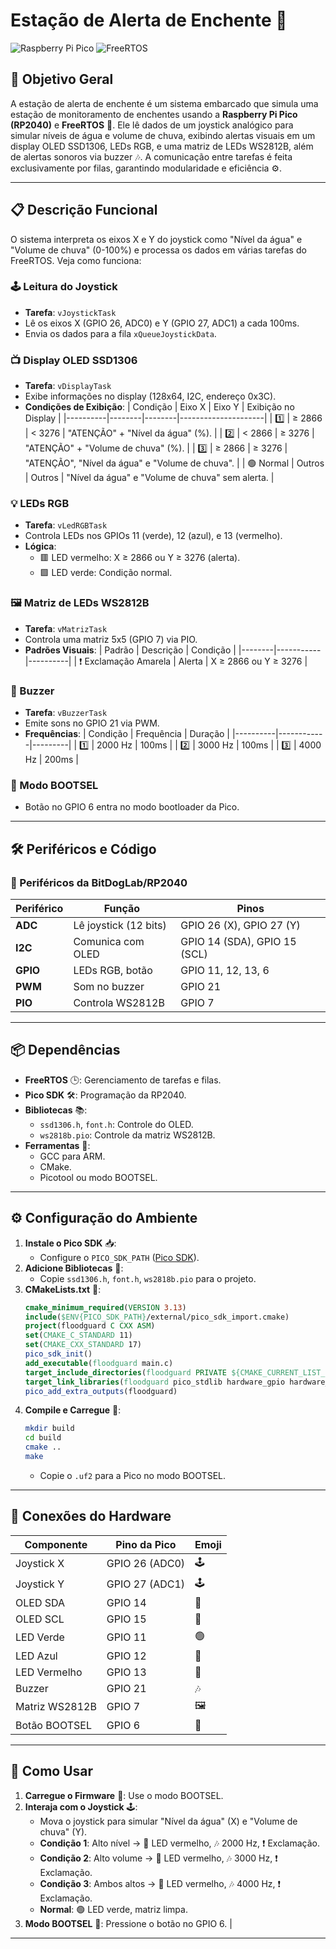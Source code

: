 # Estação de Alerta de Enchente 🚨

![Raspberry Pi Pico](https://img.shields.io/badge/Raspberry%20Pi-Pico-blue) ![FreeRTOS](https://img.shields.io/badge/FreeRTOS-v10.4.3-green)

## 🎯 Objetivo Geral
A estação de alerta de enchente é um sistema embarcado que simula uma estação de monitoramento de enchentes usando a **Raspberry Pi Pico (RP2040)** e **FreeRTOS** 🌟. Ele lê dados de um joystick analógico para simular níveis de água e volume de chuva, exibindo alertas visuais em um display OLED SSD1306, LEDs RGB, e uma matriz de LEDs WS2812B, além de alertas sonoros via buzzer 🎶. A comunicação entre tarefas é feita exclusivamente por filas, garantindo modularidade e eficiência ⚙️.

---

## 📋 Descrição Funcional
O sistema interpreta os eixos X e Y do joystick como "Nível da água" e "Volume de chuva" (0-100%) e processa os dados em várias tarefas do FreeRTOS. Veja como funciona:

### 🕹️ Leitura do Joystick
- **Tarefa**: `vJoystickTask`
- Lê os eixos X (GPIO 26, ADC0) e Y (GPIO 27, ADC1) a cada 100ms.
- Envia os dados para a fila `xQueueJoystickData`.

### 📺 Display OLED SSD1306
- **Tarefa**: `vDisplayTask`
- Exibe informações no display (128x64, I2C, endereço 0x3C).
- **Condições de Exibição**:
  | Condição | Eixo X | Eixo Y | Exibição no Display |
  |----------|--------|--------|---------------------|
  | 1️⃣ | ≥ 2866 | < 3276 | "ATENÇÃO" + "Nível da água" (%). |
  | 2️⃣ | < 2866 | ≥ 3276 | "ATENÇÃO" + "Volume de chuva" (%). |
  | 3️⃣ | ≥ 2866 | ≥ 3276 | "ATENÇÃO", "Nível da água" e "Volume de chuva". |
  | 🟢 Normal | Outros | Outros | "Nível da água" e "Volume de chuva" sem alerta. |

### 💡 LEDs RGB
- **Tarefa**: `vLedRGBTask`
- Controla LEDs nos GPIOs 11 (verde), 12 (azul), e 13 (vermelho).
- **Lógica**:
  - 🟥 LED vermelho: X ≥ 2866 ou Y ≥ 3276 (alerta).
  - 🟩 LED verde: Condição normal.

### 🖼️ Matriz de LEDs WS2812B
- **Tarefa**: `vMatrizTask`
- Controla uma matriz 5x5 (GPIO 7) via PIO.
- **Padrões Visuais**:
  | Padrão | Descrição | Condição |
  |--------|-----------|----------|
  | ❗ Exclamação Amarela | Alerta | X ≥ 2866 ou Y ≥ 3276 |

### 🎵 Buzzer
- **Tarefa**: `vBuzzerTask`
- Emite sons no GPIO 21 via PWM.
- **Frequências**:
  | Condição | Frequência | Duração |
  |----------|------------|---------|
  | 1️⃣ | 2000 Hz | 100ms |
  | 2️⃣ | 3000 Hz | 100ms |
  | 3️⃣ | 4000 Hz | 200ms |

### 🔄 Modo BOOTSEL
- Botão no GPIO 6 entra no modo bootloader da Pico.

---

## 🛠️ Periféricos e Código
### 🔌 Periféricos da BitDogLab/RP2040
| Periférico | Função | Pinos |
|------------|--------|-------|
| **ADC** | Lê joystick (12 bits) | GPIO 26 (X), GPIO 27 (Y) |
| **I2C** | Comunica com OLED | GPIO 14 (SDA), GPIO 15 (SCL) |
| **GPIO** | LEDs RGB, botão | GPIO 11, 12, 13, 6 |
| **PWM** | Som no buzzer | GPIO 21 |
| **PIO** | Controla WS2812B | GPIO 7 |

---

## 📦 Dependências
- **FreeRTOS** 🕒: Gerenciamento de tarefas e filas.
- **Pico SDK** 🛠️: Programação da RP2040.
- **Bibliotecas** 📚:
  - `ssd1306.h`, `font.h`: Controle do OLED.
  - `ws2818b.pio`: Controle da matriz WS2812B.
- **Ferramentas** 🔧:
  - GCC para ARM.
  - CMake.
  - Picotool ou modo BOOTSEL.

---

## ⚙️ Configuração do Ambiente
1. **Instale o Pico SDK** 📥:
   - Configure o `PICO_SDK_PATH` ([Pico SDK](https://github.com/raspberrypi/pico-sdk)).
2. **Adicione Bibliotecas** 📂:
   - Copie `ssd1306.h`, `font.h`, `ws2818b.pio` para o projeto.
3. **CMakeLists.txt** 📝:
   ```cmake
   cmake_minimum_required(VERSION 3.13)
   include($ENV{PICO_SDK_PATH}/external/pico_sdk_import.cmake)
   project(floodguard C CXX ASM)
   set(CMAKE_C_STANDARD 11)
   set(CMAKE_CXX_STANDARD 17)
   pico_sdk_init()
   add_executable(floodguard main.c)
   target_include_directories(floodguard PRIVATE ${CMAKE_CURRENT_LIST_DIR})
   target_link_libraries(floodguard pico_stdlib hardware_gpio hardware_adc hardware_i2c hardware_pwm hardware_pio hardware_clocks freertos)
   pico_add_extra_outputs(floodguard)
   ```
4. **Compile e Carregue** 🚀:
   ```bash
   mkdir build
   cd build
   cmake ..
   make
   ```
   - Copie o `.uf2` para a Pico no modo BOOTSEL.

---

## 🔗 Conexões do Hardware
| Componente            | Pino da Pico       | Emoji |
|-----------------------|--------------------|-------|
| Joystick X            | GPIO 26 (ADC0)     | 🕹️ |
| Joystick Y            | GPIO 27 (ADC1)     | 🕹️ |
| OLED SDA              | GPIO 14            | 📡 |
| OLED SCL              | GPIO 15            | 📡 |
| LED Verde             | GPIO 11            | 🟢 |
| LED Azul              | GPIO 12            | 🔵 |
| LED Vermelho          | GPIO 13            | 🔴 |
| Buzzer                | GPIO 21            | 🎶 |
| Matriz WS2812B        | GPIO 7             | 🖼️ |
| Botão BOOTSEL         | GPIO 6             | 🔄 |

---

## 🚀 Como Usar
1. **Carregue o Firmware** 💾: Use o modo BOOTSEL.
2. **Interaja com o Joystick** 🕹️:
   - Mova o joystick para simular "Nível da água" (X) e "Volume de chuva" (Y).
   - **Condição 1**: Alto nível → 🔴 LED vermelho, 🎶 2000 Hz, ❗ Exclamação.
   - **Condição 2**: Alto volume → 🔴 LED vermelho, 🎶 3000 Hz, ❗ Exclamação.
   - **Condição 3**: Ambos altos → 🔴 LED vermelho, 🎶 4000 Hz, ❗ Exclamação.
   - **Normal**: 🟢 LED verde, matriz limpa.
3. **Modo BOOTSEL** 🔄: Pressione o botão no GPIO 6.                         |

---
